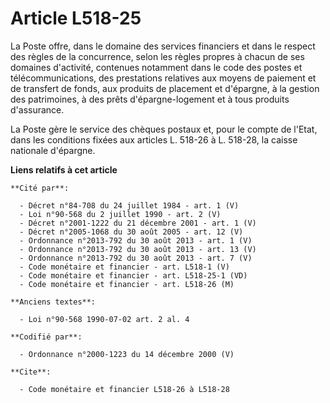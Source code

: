 # Article L518-25

La Poste offre, dans le domaine des services financiers et dans le respect des règles de la concurrence, selon les règles
propres à chacun de ses domaines d'activité, contenues notamment dans le code des postes et télécommunications, des
prestations relatives aux moyens de paiement et de transfert de fonds, aux produits de placement et d'épargne, à la gestion
des patrimoines, à des prêts d'épargne-logement et à tous produits d'assurance.

La Poste gère le service des chèques postaux et, pour le compte de l'Etat, dans les conditions fixées aux articles L. 518-26
à L. 518-28, la caisse nationale d'épargne.

**Liens relatifs à cet article**

	**Cité par**:

	  - Décret n°84-708 du 24 juillet 1984 - art. 1 (V)
	  - Loi n°90-568 du 2 juillet 1990 - art. 2 (V)
	  - Décret n°2001-1222 du 21 décembre 2001 - art. 1 (V)
	  - Décret n°2005-1068 du 30 août 2005 - art. 12 (V)
	  - Ordonnance n°2013-792 du 30 août 2013 - art. 1 (V)
	  - Ordonnance n°2013-792 du 30 août 2013 - art. 13 (V)
	  - Ordonnance n°2013-792 du 30 août 2013 - art. 7 (V)
	  - Code monétaire et financier - art. L518-1 (V)
	  - Code monétaire et financier - art. L518-25-1 (VD)
	  - Code monétaire et financier - art. L518-26 (M)

	**Anciens textes**:

	  - Loi n°90-568 1990-07-02 art. 2 al. 4

	**Codifié par**:

	  - Ordonnance n°2000-1223 du 14 décembre 2000 (V)

	**Cite**:

	  - Code monétaire et financier L518-26 à L518-28

